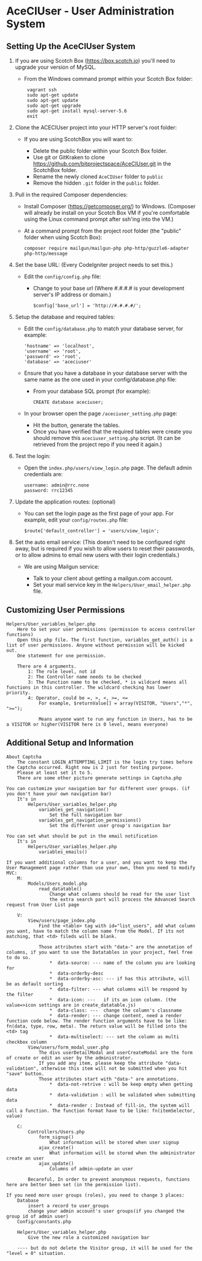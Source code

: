# AceCIUser - User Administration System

## Setting Up the AceCIUser System

1. If you are using Scotch Box (https://box.scotch.io) you'll need to upgrade your version of MySQL. 
   * From the Windows command prompt within your Scotch Box folder:
    
          vagrant ssh
          sudo apt-get update
          sudo apt-get update
          sudo apt-get upgrade
          sudo apt-get install mysql-server-5.6
          exit

2. Clone the ACECIUser project into your HTTP server's root folder:
   * If you are using ScotchBox you will want to:
   
     * Delete the public folder within your Scotch Box folder.
     * Use git or GitKraken to clone https://github.com/bitprojectspace/AceCIUser.git in the ScotchBox folder.
     * Rename the newly cloned `AceCIUser` folder to `public`
     * Remove the hidden `.git` folder in the `public` folder.

3. Pull in the required Composer dependencies:
   * Install Composer (https://getcomposer.org/) to Windows. (Composer will already be install on your Scotch Box VM if you're comfortable using the Linux command prompt after ssh'ing into the VM.)
   * At a command prompt from the project root folder (the "public" folder when using Scotch Box):
   
         composer require mailgun/mailgun-php php-http/guzzle6-adapter php-http/message

4. Set the base URL: (Every CodeIgniter project needs to set this.)
   * Edit the `config/config.php` file:
     * Change to your base url (Where #.#.#.# is your development server's IP address or domain.)
     
           $config['base_url'] = 'http://#.#.#.#/';
			
5. Setup the database and required tables:
   * Edit the `config/database.php` to match your database server, for example:
    
         'hostname' => 'localhost',
         'username' => 'root',
         'password' => 'root',
         'database' => 'aceciuser'

   * Ensure that you have a database in your database server with the same name as the one used in your config/database.php file:
     * From your database SQL prompt (for example):
     
           CREATE database aceciuser;
			
   * In your browser open the page `/aceciuser_setting.php` page:
     * Hit the button, generate the tables.
     * Once you have verified that the required tables were create you should remove this `aceciuser_setting.php` script. (It can be retrieved from the project repo if you need it again.)

5. Test the login:
   * Open the `index.php/users/view_login.php` page. The default admin credentials are:
   
         username: admin@rrc.none
         password: rrc12345

6. Update the application routes: (optional)
   * You can set the login page as the first page of your app. For example, edit your `config/routes.php` file:
   
         $route['default_controller'] = 'users/view_login';	

7. Set the auto email service: (This doesn't need to be configured right away, but is required if you wish to allow users to reset their passwords, or to allow admins to email new users with their login credentials.)
   * We are using Mailgun service:
   
     * Talk to your client about getting a mailgun.com account.
     * Set your mail service key in the `Helpers/User_email_helper.php` file.

## Customizing User Permissions
	
    Helpers/User_variables_helper.php
        Here to set your user permissions (permission to access controller functions)
        Open this php file. The first function, variables_get_auth() is a list of user permissions. Anyone without permission will be kicked out.
		One statement for one permission.
		
        There are 4 arguments.
            1: The role level, not id
            2: The Controller name needs to be checked
            3: The Function name to be checked, * is wildcard means all functions in this controller. The wildcard checking has lower priority.
            4: Operator, could be =, >, <, >=, <=
				For example, $returnValue[] = array(VISITOR, "Users","*", ">=");
	
				Means anyone want to run any function in Users, has to be a VISITOR or higher(VISITOR here is 0 level, means everyone)

## Additional Setup and Information

    About Captcha
        The constant LOGIN_ATTEMPTING_LIMIT is the login try times before the Captcha occurred. Right now is 2 just for testing purpose.
        Please at least set it to 5.
        There are some other picture generate settings in Captcha.php

    You can customize your navigation bar for different user groups. (if you don't have your own navigation bar)
        It's in
            Helpers/User_variables_helper.php
                variables_get_navigation()
                    Set the full navigation bar
                variables_get_navigation_permissions()
                    Set the different user group's navigation bar
                
    You can set what should be put in the email notification
        It's in
            Helpers/User_variables_helper.php
                variables_emails()
                
    If you want additional columns for a user, and you want to keep the User Management page rather than use your own, then you need to modify MVC:
        M:
            Models/Users_model.php
                read_datatable()
                    Change what columns should be read for the user list
                    the extra search part will process the Advanced Search request from User List page
					
		V:
			View/users/page_index.php
				Find the <table> tag with id="list_users", add what column you want, have to match the column name from the Model. If its not matching, that <td> fileds will be blank.
				
				Those attributes start with "data-" are the annotation of columns, if you want to use the Datatables in your project, feel free to do so.
					*  data-source: --- name of the column you are looking for
					*  data-orderby-desc
					*  data-orderby-asc: --- if has this attribute, will be as default sorting
					*  data-filter: --- what columns will be respond by the filter
					*  data-icon: ---   if its an icon column. (the value=>icon settings are in create_datatable.js)
					*  data-class: ---  change the column's classname
					*  data-render: --- change content, need a render function code below. The render function arguments have to be like: fn(data, type, row, meta). The return value will be filled into the <td> tag
					*  data-multiselect: --- set the column as multi checkbox column
			View/users/form_modal_user.php
				The divs userDetailModal and userCreateModal are the form of create or edit an user by the administrator.
				If you add any item, please keep the attribute "data-validation", otherwise this item will not be submitted when you hit "save" button.
				Those attributes start with "data-" are annotations.
					*  data-not-retrive : will be keep empty when getting data
					*  data-validation : will be validated when submitting data
					*  data-render : Instead of fill-in, the system will call a function. The function format have to be like: fn(itemSelector, value)
					
		C:		
			Controllers/Users.php
				form_signup()
					What information will be stored when user signup
				ajax_create()
					What information will be stored when the administrator create an user
				ajax_update()
					Columns of admin-update an user
				
			Becareful, In order to prevent anonymous requests, functions here are better been set (in the permission list). 

	If you need more user groups (roles), you need to change 3 places:
		Database
			insert a record to user_groups
			change your admin account's user groups(if you changed the group id of admin user)
		Config/constants.php
						
		Helpers/User_variables_helper.php
			Give the new role a customized navigation bar
		
		---- but do not delete the Visitor group, it will be used for the "level = 0" situation.
